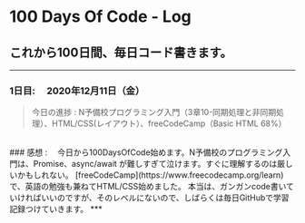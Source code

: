 # 100 Days Of Code - Log

## これから100日間、毎日コード書きます。
***

### 1日目:　 2020年12月11日（金）

> 今日の進捗 : N予備校プログラミング入門（3章10-同期処理と非同期処理）、HTML/CSS(レイアウト）、freeCodeCamp（Basic HTML 68%）
<br>
### 感想 :　 今日から100DaysOfCode始めます。N予備校のプログラミング入門は、Promise、async/await が難しすぎて泣けます。すぐに理解するのは厳しいかもしれない。
[freeCodeCamp](https://www.freecodecamp.org/learn)で、英語の勉強も兼ねてHTML/CSS始めました。
本当は、ガンガンcode書いていければいいのですが、そのレベルにないので、しばらくは毎日GitHubで学習記録つけていきます。
***
